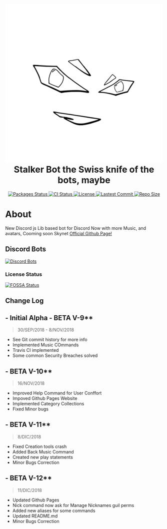 <h1 align="center">
  <a href="https://github.com/denysdovhan/spaceship-prompt">
    <img alt="Stalker Bot" src="docs/resources/img/stalker.svg" width="600">
  </a>
  <br>Stalker Bot the Swiss knife of the bots, maybe</br>
</h1>


<p align="center">
  <!-- NPM Version -->
    <a href="https://david-dm.org/Co-Op-Development/stalker-bot">
    <img src="https://david-dm.org/Co-Op-Development/stalker-bot.svg" 
      alt="Packages Status" />
  </a>

  <a href="https://travis-ci.com/Co-Op-Development/stalker-bot">
    <img src="https://travis-ci.com/Co-Op-Development/stalker-bot.svg?branch=master"
      alt="CI Status" />
  </a>

  <a href="https://github.com/Co-Op-Development/stalker-bot/blob/master/LICENSE">
    <img src="https://img.shields.io/hexpm/l/plug.svg?style=flat-square"
      alt="License" />
  </a>
  
  <a href="">
    <img src="https://img.shields.io/github/last-commit/Co-Op-Development/stalker-bot.svg?style=flat-square"
      alt="Lastest Commit" />
  </a>

  <a href="">
    <img src="https://img.shields.io/github/repo-size/Co-Op-Development/stalker-bot.svg"
      alt="Repo Size" />
  </a>
</p>

# About

New Discord js Lib based bot for Discord
Now with more Music, and avatars, Cooming soon Skynet
[Official Github Page!](https://co-op-development.github.io/stalker-bot/)

## Discord Bots

[![Discord Bots](https://discordbots.org/api/widget/496184604559015936.svg?usernamecolor=FFFFFF&topcolor=000000)](https://discordbots.org/bot/496184604559015936)

### License Status

[![FOSSA Status](https://app.fossa.io/api/projects/git%2Bgithub.com%2FCo-Op-Development%2Fstalker-bot.svg?type=large)](https://app.fossa.io/projects/git%2Bgithub.com%2FCo-Op-Development%2Fstalker-bot?ref=badge_large)

## Change Log

## - Initial Alpha - BETA V-9**

> 30/SEP/2018 - 8/NOV/2018

- See Git commit history for more info
- Implemented Music COmmands
- Travis CI implemented
- Some common Security Breaches solved

## - BETA V-10**

> 16/NOV/2018

- Improved Help Command for User Conffort
- Impoved Github Pages Website
- Implemented Category Collections
- Fixed Minor bugs

## - BETA V-11**

> 8/DIC/2018

- Fixed Creation tools crash
- Added Back Music Command
- Created new play statements
- Minor Bugs Correction

## - BETA V-12**

> 11/DIC/2018

- Updated Github Pages
- Nick command now ask for Manage Nicknames guil perms
- Added new aliases for some commands
- Updated README.md
- Minor Bugs Correction
